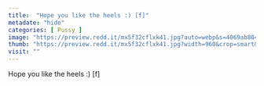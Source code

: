 ```yaml
---
title:  "Hope you like the heels :) [f]"
metadate: "hide"
categories: [ Pussy ]
image: "https://preview.redd.it/mx5f32cflxk41.jpg?auto=webp&s=4069ab8043ed3824cc44f4a735968c453b6b1eef"
thumb: "https://preview.redd.it/mx5f32cflxk41.jpg?width=960&crop=smart&auto=webp&s=f14bdb43eb5253a80509668f9ae42fd1574e5876"
visit: ""
---
```

Hope you like the heels :) [f]
